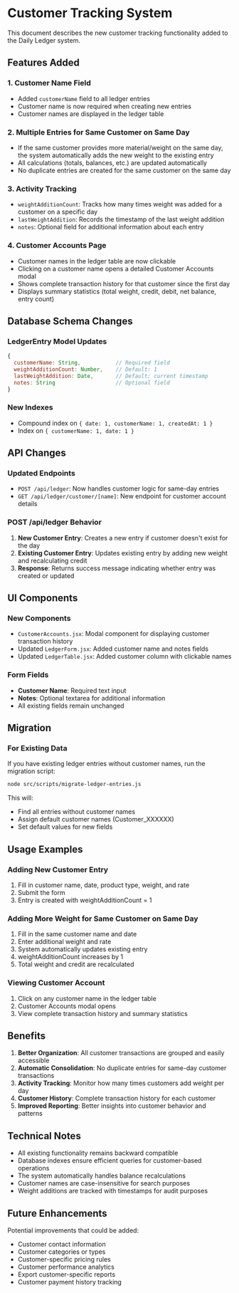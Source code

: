 # Customer Tracking System

This document describes the new customer tracking functionality added to the Daily Ledger system.

## Features Added

### 1. Customer Name Field
- Added `customerName` field to all ledger entries
- Customer name is now required when creating new entries
- Customer names are displayed in the ledger table

### 2. Multiple Entries for Same Customer on Same Day
- If the same customer provides more material/weight on the same day, the system automatically adds the new weight to the existing entry
- All calculations (totals, balances, etc.) are updated automatically
- No duplicate entries are created for the same customer on the same day

### 3. Activity Tracking
- `weightAdditionCount`: Tracks how many times weight was added for a customer on a specific day
- `lastWeightAddition`: Records the timestamp of the last weight addition
- `notes`: Optional field for additional information about each entry

### 4. Customer Accounts Page
- Customer names in the ledger table are now clickable
- Clicking on a customer name opens a detailed Customer Accounts modal
- Shows complete transaction history for that customer since the first day
- Displays summary statistics (total weight, credit, debit, net balance, entry count)

## Database Schema Changes

### LedgerEntry Model Updates
```javascript
{
  customerName: String,           // Required field
  weightAdditionCount: Number,    // Default: 1
  lastWeightAddition: Date,       // Default: current timestamp
  notes: String                   // Optional field
}
```

### New Indexes
- Compound index on `{ date: 1, customerName: 1, createdAt: 1 }`
- Index on `{ customerName: 1, date: 1 }`

## API Changes

### Updated Endpoints
- `POST /api/ledger`: Now handles customer logic for same-day entries
- `GET /api/ledger/customer/[name]`: New endpoint for customer account details

### POST /api/ledger Behavior
1. **New Customer Entry**: Creates a new entry if customer doesn't exist for the day
2. **Existing Customer Entry**: Updates existing entry by adding new weight and recalculating credit
3. **Response**: Returns success message indicating whether entry was created or updated

## UI Components

### New Components
- `CustomerAccounts.jsx`: Modal component for displaying customer transaction history
- Updated `LedgerForm.jsx`: Added customer name and notes fields
- Updated `LedgerTable.jsx`: Added customer column with clickable names

### Form Fields
- **Customer Name**: Required text input
- **Notes**: Optional textarea for additional information
- All existing fields remain unchanged

## Migration

### For Existing Data
If you have existing ledger entries without customer names, run the migration script:

```bash
node src/scripts/migrate-ledger-entries.js
```

This will:
- Find all entries without customer names
- Assign default customer names (Customer_XXXXXX)
- Set default values for new fields

## Usage Examples

### Adding New Customer Entry
1. Fill in customer name, date, product type, weight, and rate
2. Submit the form
3. Entry is created with weightAdditionCount = 1

### Adding More Weight for Same Customer on Same Day
1. Fill in the same customer name and date
2. Enter additional weight and rate
3. System automatically updates existing entry
4. weightAdditionCount increases by 1
5. Total weight and credit are recalculated

### Viewing Customer Account
1. Click on any customer name in the ledger table
2. Customer Accounts modal opens
3. View complete transaction history and summary statistics

## Benefits

1. **Better Organization**: All customer transactions are grouped and easily accessible
2. **Automatic Consolidation**: No duplicate entries for same-day customer transactions
3. **Activity Tracking**: Monitor how many times customers add weight per day
4. **Customer History**: Complete transaction history for each customer
5. **Improved Reporting**: Better insights into customer behavior and patterns

## Technical Notes

- All existing functionality remains backward compatible
- Database indexes ensure efficient queries for customer-based operations
- The system automatically handles balance recalculations
- Customer names are case-insensitive for search purposes
- Weight additions are tracked with timestamps for audit purposes

## Future Enhancements

Potential improvements that could be added:
- Customer contact information
- Customer categories or types
- Customer-specific pricing rules
- Customer performance analytics
- Export customer-specific reports
- Customer payment history tracking
